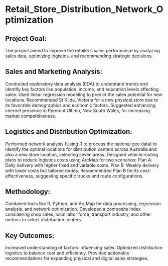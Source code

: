 # Retail_Store_Distribution_Network_Optimization
## Project Goal:
The project aimed to improve the retailer’s sales performance by analyzing sales data, optimizing logistics, and recommending strategic decisions.

## Sales and Marketing Analysis:
Conducted exploratory data analysis (EDA) to understand trends and identify key factors like population, income, and education levels affecting sales.
Used linear regression modeling to predict the sales potential for new locations.
Recommended St Kilda, Victoria for a new physical store due to its favorable demographics and economic factors.
Suggested enhancing internet presence in Pyrmont Ultimo, New South Wales, for increasing market competitiveness.

## Logistics and Distribution Optimization:
Performed network analysis (Using R to process the national geo data) to identify the optimal locations for distribution centers across Australia and also a new store location, selecting seven areas.
Designed vehicle routing plans to reduce logistics costs using ArcMap for two scenarios:
Plan A: Daily delivery with higher fixed and variable costs.
Plan B: Weekly delivery with lower costs but tailored routes.
Recommended Plan B for its cost-effectiveness, suggesting specific trucks and route configurations.

## Methodology:
Combined tools like R, Python, and ArcMap for data processing, regression analysis, and network optimization.
Developed a composite index considering shop sales, local labor force, transport industry, and other metrics to select distribution centers.

## Key Outcomes:
Increased understanding of factors influencing sales.
Optimized distribution logistics to balance cost and efficiency.
Provided actionable recommendations for expanding physical and digital sales strategies.

